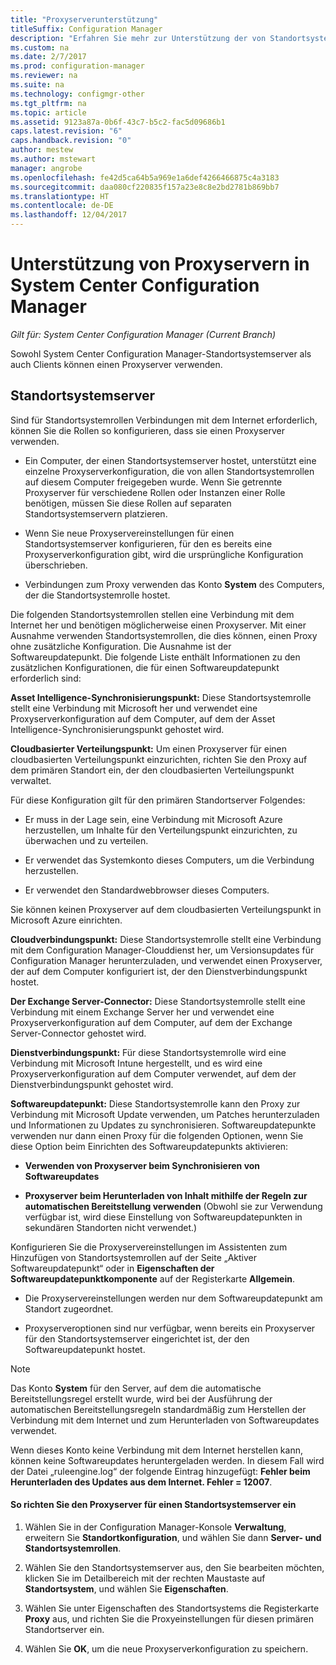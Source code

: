 ```yaml
---
title: "Proxyserverunterstützung"
titleSuffix: Configuration Manager
description: "Erfahren Sie mehr zur Unterstützung der von Standortsystemservern und Clients verwendeten Proxyserver durch System Center Configuration Manager."
ms.custom: na
ms.date: 2/7/2017
ms.prod: configuration-manager
ms.reviewer: na
ms.suite: na
ms.technology: configmgr-other
ms.tgt_pltfrm: na
ms.topic: article
ms.assetid: 9123a87a-0b6f-43c7-b5c2-fac5d09686b1
caps.latest.revision: "6"
caps.handback.revision: "0"
author: mestew
ms.author: mstewart
manager: angrobe
ms.openlocfilehash: fe42d5ca64b5a969e1a6def4266466875c4a3183
ms.sourcegitcommit: daa080cf220835f157a23e8c8e2bd2781b869bb7
ms.translationtype: HT
ms.contentlocale: de-DE
ms.lasthandoff: 12/04/2017
---
```

# <a name="proxy-server-support-in-system-center-configuration-manager"></a>Unterstützung von Proxyservern in System Center Configuration Manager

*Gilt für: System Center Configuration Manager (Current Branch)*

Sowohl System Center Configuration Manager-Standortsystemserver als auch Clients können einen Proxyserver verwenden.  

## <a name="site-system-servers"></a>Standortsystemserver  
Sind für Standortsystemrollen Verbindungen mit dem Internet erforderlich, können Sie die Rollen so konfigurieren, dass sie einen Proxyserver verwenden.  

-   Ein Computer, der einen Standortsystemserver hostet, unterstützt eine einzelne Proxyserverkonfiguration, die von allen Standortsystemrollen auf diesem Computer freigegeben wurde. Wenn Sie getrennte Proxyserver für verschiedene Rollen oder Instanzen einer Rolle benötigen, müssen Sie diese Rollen auf separaten Standortsystemservern platzieren.  

-   Wenn Sie neue Proxyservereinstellungen für einen Standortsystemserver konfigurieren, für den es bereits eine Proxyserverkonfiguration gibt, wird die ursprüngliche Konfiguration überschrieben.  

-   Verbindungen zum Proxy verwenden das Konto **System** des Computers, der die Standortsystemrolle hostet.  

Die folgenden Standortsystemrollen stellen eine Verbindung mit dem Internet her und benötigen möglicherweise einen Proxyserver.  Mit einer Ausnahme verwenden Standortsystemrollen, die dies können, einen Proxy ohne zusätzliche Konfiguration. Die Ausnahme ist der Softwareupdatepunkt. Die folgende Liste enthält Informationen zu den zusätzlichen Konfigurationen, die für einen Softwareupdatepunkt erforderlich sind:  

**Asset Intelligence-Synchronisierungspunkt:** Diese Standortsystemrolle stellt eine Verbindung mit Microsoft her und verwendet eine Proxyserverkonfiguration auf dem Computer, auf dem der Asset Intelligence-Synchronisierungspunkt gehostet wird.  

**Cloudbasierter Verteilungspunkt:** Um einen Proxyserver für einen cloudbasierten Verteilungspunkt einzurichten, richten Sie den Proxy auf dem primären Standort ein, der den cloudbasierten Verteilungspunkt verwaltet.  

Für diese Konfiguration gilt für den primären Standortserver Folgendes:  

-   Er muss in der Lage sein, eine Verbindung mit Microsoft Azure herzustellen, um Inhalte für den Verteilungspunkt einzurichten, zu überwachen und zu verteilen.  

-   Er verwendet das Systemkonto dieses Computers, um die Verbindung herzustellen.  

-   Er verwendet den Standardwebbrowser dieses Computers.  

Sie können keinen Proxyserver auf dem cloudbasierten Verteilungspunkt in Microsoft Azure einrichten.  

**Cloudverbindungspunkt:** Diese Standortsystemrolle stellt eine Verbindung mit dem Configuration Manager-Clouddienst her, um Versionsupdates für Configuration Manager herunterzuladen, und verwendet einen Proxyserver, der auf dem Computer konfiguriert ist, der den Dienstverbindungspunkt hostet.  

**Der Exchange Server-Connector:** Diese Standortsystemrolle stellt eine Verbindung mit einem Exchange Server her und verwendet eine Proxyserverkonfiguration auf dem Computer, auf dem der Exchange Server-Connector gehostet wird.  

**Dienstverbindungspunkt:** Für diese Standortsystemrolle wird eine Verbindung mit Microsoft Intune hergestellt, und es wird eine Proxyserverkonfiguration auf dem Computer verwendet, auf dem der Dienstverbindungspunkt gehostet wird.  

**Softwareupdatepunkt:** Diese Standortsystemrolle kann den Proxy zur Verbindung mit Microsoft Update verwenden, um Patches herunterzuladen und Informationen zu Updates zu synchronisieren. Softwareupdatepunkte verwenden nur dann einen Proxy für die folgenden Optionen, wenn Sie diese Option beim Einrichten des Softwareupdatepunkts aktivieren:  

-   **Verwenden von Proxyserver beim Synchronisieren von Softwareupdates**  

-   **Proxyserver beim Herunterladen von Inhalt mithilfe der Regeln zur automatischen Bereitstellung verwenden** (Obwohl sie zur Verwendung verfügbar ist, wird diese Einstellung von Softwareupdatepunkten in sekundären Standorten nicht verwendet.)  

Konfigurieren Sie die Proxyservereinstellungen im Assistenten zum Hinzufügen von Standortsystemrollen auf der Seite „Aktiver Softwareupdatepunkt“ oder in **Eigenschaften der Softwareupdatepunktkomponente** auf der Registerkarte **Allgemein**.  

-   Die Proxyservereinstellungen werden nur dem Softwareupdatepunkt am Standort zugeordnet.  

-   Proxyserveroptionen sind nur verfügbar, wenn bereits ein Proxyserver für den Standortsystemserver eingerichtet ist, der den Softwareupdatepunkt hostet.  

> [!NOTE]  
>  Das Konto **System** für den Server, auf dem die automatische Bereitstellungsregel erstellt wurde, wird bei der Ausführung der automatischen Bereitstellungsregeln standardmäßig zum Herstellen der Verbindung mit dem Internet und zum Herunterladen von Softwareupdates verwendet.  
>   
>  Wenn dieses Konto keine Verbindung mit dem Internet herstellen kann, können keine Softwareupdates heruntergeladen werden. In diesem Fall wird der Datei „ruleengine.log“ der folgende Eintrag hinzugefügt: **Fehler beim Herunterladen des Updates aus dem Internet. Fehler = 12007**.  

#### <a name="to-set-up-the-proxy-server-for-a-site-system-server"></a>So richten Sie den Proxyserver für einen Standortsystemserver ein  

1.  Wählen Sie in der Configuration Manager-Konsole **Verwaltung**, erweitern Sie **Standortkonfiguration**, und wählen Sie dann **Server- und Standortsystemrollen**.  

2.  Wählen Sie den Standortsystemserver aus, den Sie bearbeiten möchten, klicken Sie im Detailbereich mit der rechten Maustaste auf **Standortsystem**, und wählen Sie **Eigenschaften**.  

3.  Wählen Sie unter Eigenschaften des Standortsystems die Registerkarte **Proxy** aus, und richten Sie die Proxyeinstellungen für diesen primären Standortserver ein.  

4.  Wählen Sie **OK**, um die neue Proxyserverkonfiguration zu speichern.  
